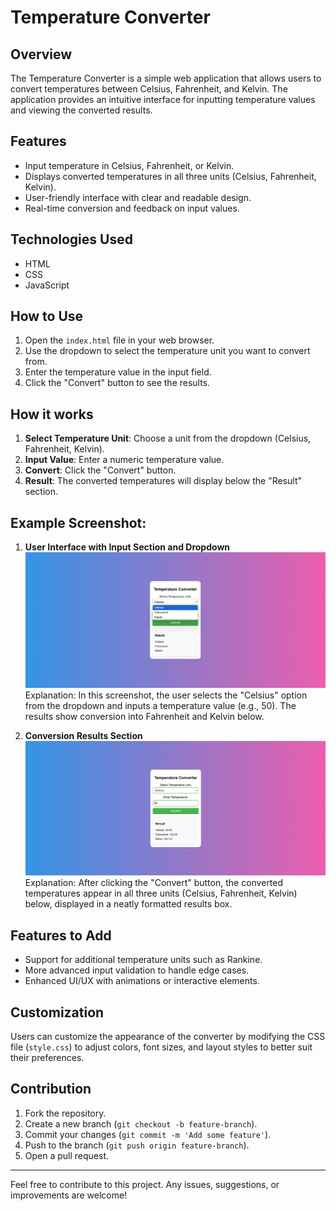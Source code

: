# Temperature Converter

## Overview
The Temperature Converter is a simple web application that allows users to convert temperatures between Celsius, Fahrenheit, and Kelvin. The application provides an intuitive interface for inputting temperature values and viewing the converted results.

## Features
- Input temperature in Celsius, Fahrenheit, or Kelvin.
- Displays converted temperatures in all three units (Celsius, Fahrenheit, Kelvin).
- User-friendly interface with clear and readable design.
- Real-time conversion and feedback on input values.

## Technologies Used
- HTML
- CSS
- JavaScript

## How to Use
1. Open the `index.html` file in your web browser.
2. Use the dropdown to select the temperature unit you want to convert from.
3. Enter the temperature value in the input field.
4. Click the "Convert" button to see the results.

## How it works
1. **Select Temperature Unit**: Choose a unit from the dropdown (Celsius, Fahrenheit, Kelvin).
2. **Input Value**: Enter a numeric temperature value.
3. **Convert**: Click the "Convert" button.
4. **Result**: The converted temperatures will display below the "Result" section.

## Example Screenshot:  
1. **User Interface with Input Section and Dropdown**  
   ![Demo Screenshot 1](./demo/image1.png)  
   Explanation: In this screenshot, the user selects the "Celsius" option from the dropdown and inputs a temperature value (e.g., 50). The results show conversion into Fahrenheit and Kelvin below.

2. **Conversion Results Section**  
   ![Demo Screenshot 2](./demo/image2.png)  
   Explanation: After clicking the "Convert" button, the converted temperatures appear in all three units (Celsius, Fahrenheit, Kelvin) below, displayed in a neatly formatted results box.

## Features to Add
- Support for additional temperature units such as Rankine.
- More advanced input validation to handle edge cases.
- Enhanced UI/UX with animations or interactive elements.

## Customization
Users can customize the appearance of the converter by modifying the CSS file (`style.css`) to adjust colors, font sizes, and layout styles to better suit their preferences.


## Contribution
1. Fork the repository.
2. Create a new branch (`git checkout -b feature-branch`).
3. Commit your changes (`git commit -m 'Add some feature'`).
4. Push to the branch (`git push origin feature-branch`).
5. Open a pull request.
-----
Feel free to contribute to this project. Any issues, suggestions, or improvements are welcome!
